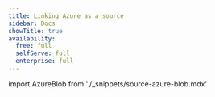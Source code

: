 ```yaml
---
title: Linking Azure as a source
sidebar: Docs
showTitle: true
availability:
  free: full
  selfServe: full
  enterprise: full
---
```


import AzureBlob from './_snippets/source-azure-blob.mdx'

<AzureBlob />